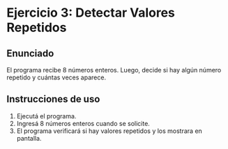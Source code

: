 # Ejercicio 3: Detectar Valores Repetidos

## Enunciado
El programa recibe 8 números enteros. Luego, decide si hay algún número repetido y cuántas veces aparece.

## Instrucciones de uso

1. Ejecutá el programa.
2. Ingresá 8 números enteros cuando se solicite.
3. El programa verificará si hay valores repetidos y los mostrara en pantalla.


